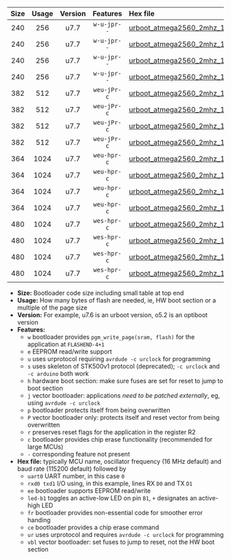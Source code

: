 |Size|Usage|Version|Features|Hex file|
|:-:|:-:|:-:|:-:|:--|
|240|256|u7.7|`w-u-jpr--`|[urboot_atmega2560_2mhz_19200bps_uart0_rxe0_txe1_led+b7_ur_vbl.hex](https://raw.githubusercontent.com/stefanrueger/urboot.hex/main/cores/megacore/atmega2560/fcpu_2mhz/19200_bps/urboot_atmega2560_2mhz_19200bps_uart0_rxe0_txe1_led+b7_ur_vbl.hex)|
|240|256|u7.7|`w-u-jpr--`|[urboot_atmega2560_2mhz_19200bps_uart1_rxd2_txd3_led+b7_ur_vbl.hex](https://raw.githubusercontent.com/stefanrueger/urboot.hex/main/cores/megacore/atmega2560/fcpu_2mhz/19200_bps/urboot_atmega2560_2mhz_19200bps_uart1_rxd2_txd3_led+b7_ur_vbl.hex)|
|240|256|u7.7|`w-u-jpr--`|[urboot_atmega2560_2mhz_19200bps_uart2_rxh0_txh1_led+b7_ur_vbl.hex](https://raw.githubusercontent.com/stefanrueger/urboot.hex/main/cores/megacore/atmega2560/fcpu_2mhz/19200_bps/urboot_atmega2560_2mhz_19200bps_uart2_rxh0_txh1_led+b7_ur_vbl.hex)|
|240|256|u7.7|`w-u-jpr--`|[urboot_atmega2560_2mhz_19200bps_uart3_rxj0_txj1_led+b7_ur_vbl.hex](https://raw.githubusercontent.com/stefanrueger/urboot.hex/main/cores/megacore/atmega2560/fcpu_2mhz/19200_bps/urboot_atmega2560_2mhz_19200bps_uart3_rxj0_txj1_led+b7_ur_vbl.hex)|
|382|512|u7.7|`weu-jPr-c`|[urboot_atmega2560_2mhz_19200bps_uart0_rxe0_txe1_ee_led+b7_fr_ce_ur_vbl.hex](https://raw.githubusercontent.com/stefanrueger/urboot.hex/main/cores/megacore/atmega2560/fcpu_2mhz/19200_bps/urboot_atmega2560_2mhz_19200bps_uart0_rxe0_txe1_ee_led+b7_fr_ce_ur_vbl.hex)|
|382|512|u7.7|`weu-jPr-c`|[urboot_atmega2560_2mhz_19200bps_uart1_rxd2_txd3_ee_led+b7_fr_ce_ur_vbl.hex](https://raw.githubusercontent.com/stefanrueger/urboot.hex/main/cores/megacore/atmega2560/fcpu_2mhz/19200_bps/urboot_atmega2560_2mhz_19200bps_uart1_rxd2_txd3_ee_led+b7_fr_ce_ur_vbl.hex)|
|382|512|u7.7|`weu-jPr-c`|[urboot_atmega2560_2mhz_19200bps_uart2_rxh0_txh1_ee_led+b7_fr_ce_ur_vbl.hex](https://raw.githubusercontent.com/stefanrueger/urboot.hex/main/cores/megacore/atmega2560/fcpu_2mhz/19200_bps/urboot_atmega2560_2mhz_19200bps_uart2_rxh0_txh1_ee_led+b7_fr_ce_ur_vbl.hex)|
|382|512|u7.7|`weu-jPr-c`|[urboot_atmega2560_2mhz_19200bps_uart3_rxj0_txj1_ee_led+b7_fr_ce_ur_vbl.hex](https://raw.githubusercontent.com/stefanrueger/urboot.hex/main/cores/megacore/atmega2560/fcpu_2mhz/19200_bps/urboot_atmega2560_2mhz_19200bps_uart3_rxj0_txj1_ee_led+b7_fr_ce_ur_vbl.hex)|
|364|1024|u7.7|`weu-hpr-c`|[urboot_atmega2560_2mhz_19200bps_uart0_rxe0_txe1_ee_led+b7_fr_ce_ur.hex](https://raw.githubusercontent.com/stefanrueger/urboot.hex/main/cores/megacore/atmega2560/fcpu_2mhz/19200_bps/urboot_atmega2560_2mhz_19200bps_uart0_rxe0_txe1_ee_led+b7_fr_ce_ur.hex)|
|364|1024|u7.7|`weu-hpr-c`|[urboot_atmega2560_2mhz_19200bps_uart1_rxd2_txd3_ee_led+b7_fr_ce_ur.hex](https://raw.githubusercontent.com/stefanrueger/urboot.hex/main/cores/megacore/atmega2560/fcpu_2mhz/19200_bps/urboot_atmega2560_2mhz_19200bps_uart1_rxd2_txd3_ee_led+b7_fr_ce_ur.hex)|
|364|1024|u7.7|`weu-hpr-c`|[urboot_atmega2560_2mhz_19200bps_uart2_rxh0_txh1_ee_led+b7_fr_ce_ur.hex](https://raw.githubusercontent.com/stefanrueger/urboot.hex/main/cores/megacore/atmega2560/fcpu_2mhz/19200_bps/urboot_atmega2560_2mhz_19200bps_uart2_rxh0_txh1_ee_led+b7_fr_ce_ur.hex)|
|364|1024|u7.7|`weu-hpr-c`|[urboot_atmega2560_2mhz_19200bps_uart3_rxj0_txj1_ee_led+b7_fr_ce_ur.hex](https://raw.githubusercontent.com/stefanrueger/urboot.hex/main/cores/megacore/atmega2560/fcpu_2mhz/19200_bps/urboot_atmega2560_2mhz_19200bps_uart3_rxj0_txj1_ee_led+b7_fr_ce_ur.hex)|
|480|1024|u7.7|`wes-hpr-c`|[urboot_atmega2560_2mhz_19200bps_uart0_rxe0_txe1_ee_led+b7_fr_ce.hex](https://raw.githubusercontent.com/stefanrueger/urboot.hex/main/cores/megacore/atmega2560/fcpu_2mhz/19200_bps/urboot_atmega2560_2mhz_19200bps_uart0_rxe0_txe1_ee_led+b7_fr_ce.hex)|
|480|1024|u7.7|`wes-hpr-c`|[urboot_atmega2560_2mhz_19200bps_uart1_rxd2_txd3_ee_led+b7_fr_ce.hex](https://raw.githubusercontent.com/stefanrueger/urboot.hex/main/cores/megacore/atmega2560/fcpu_2mhz/19200_bps/urboot_atmega2560_2mhz_19200bps_uart1_rxd2_txd3_ee_led+b7_fr_ce.hex)|
|480|1024|u7.7|`wes-hpr-c`|[urboot_atmega2560_2mhz_19200bps_uart2_rxh0_txh1_ee_led+b7_fr_ce.hex](https://raw.githubusercontent.com/stefanrueger/urboot.hex/main/cores/megacore/atmega2560/fcpu_2mhz/19200_bps/urboot_atmega2560_2mhz_19200bps_uart2_rxh0_txh1_ee_led+b7_fr_ce.hex)|
|480|1024|u7.7|`wes-hpr-c`|[urboot_atmega2560_2mhz_19200bps_uart3_rxj0_txj1_ee_led+b7_fr_ce.hex](https://raw.githubusercontent.com/stefanrueger/urboot.hex/main/cores/megacore/atmega2560/fcpu_2mhz/19200_bps/urboot_atmega2560_2mhz_19200bps_uart3_rxj0_txj1_ee_led+b7_fr_ce.hex)|

- **Size:** Bootloader code size including small table at top end
- **Usage:** How many bytes of flash are needed, ie, HW boot section or a multiple of the page size
- **Version:** For example, u7.6 is an urboot version, o5.2 is an optiboot version
- **Features:**
  + `w` bootloader provides `pgm_write_page(sram, flash)` for the application at `FLASHEND-4+1`
  + `e` EEPROM read/write support
  + `u` uses urprotocol requiring `avrdude -c urclock` for programming
  + `s` uses skeleton of STK500v1 protocol (deprecated); `-c urclock` and `-c arduino` both work
  + `h` hardware boot section: make sure fuses are set for reset to jump to boot section
  + `j` vector bootloader: applications *need to be patched externally*, eg, using `avrdude -c urclock`
  + `p` bootloader protects itself from being overwritten
  + `P` vector bootloader only: protects itself and reset vector from being overwritten
  + `r` preserves reset flags for the application in the register R2
  + `c` bootloader provides chip erase functionality (recommended for large MCUs)
  + `-` corresponding feature not present
- **Hex file:** typically MCU name, oscillator frequency (16 MHz default) and baud rate (115200 default) followed by
  + `uart0` UART number, in this case `0`
  + `rxd0 txd1` I/O using, in this example, lines RX `D0` and TX `D1`
  + `ee` bootloader supports EEPROM read/write
  + `led-b1` toggles an active-low LED on pin `B1`, `+` designates an active-high LED
  + `fr` bootloader provides non-essential code for smoother error handing
  + `ce` bootloader provides a chip erase command
  + `ur` uses urprotocol and requires `avrdude -c urclock` for programming
  + `vbl` vector bootloader: set fuses to jump to reset, not the HW boot section
